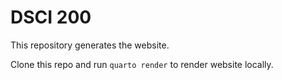 # DSCI 200

This repository generates the website.

Clone this repo and run `quarto render` to render website locally. 

